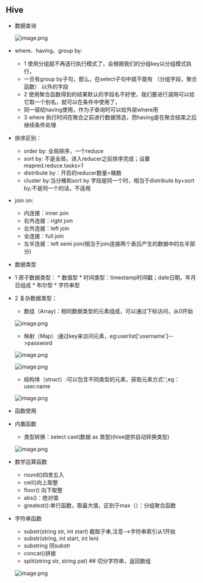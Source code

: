 
## Hive

* 数据查询
    
    ![image.png](https://upload-images.jianshu.io/upload_images/14466577-afbb6b13348402b1.png?imageMogr2/auto-orient/strip%7CimageView2/2/w/1240)
    
* where、having、group by:
    *  1 使用分组就不再逐行执行模式了，会根据我们的分组key以分组模式执行，
    *  一旦有group by子句，那么，在select子句中就不能有 （分组字段，聚合函数） 以外的字段
    *  2 使用聚合函数得到的结果默认的字段名不好使，我们要进行调用可以给它取一个别名，就可以在条件中使用了，
    *  同一层给having使用，作为子查询时可以给外层where用
    *  3 where 执行时间在聚合之前进行数据筛选，而having是在聚合结束之后继续条件处理
* 排序区别：
    * order by: 全局排序，一个reduce
    * sort  by: 不是全局，进入reducer之前排序完成；设置mapred.reduce.tasks>1
    *  distribute by：开启的reducer数量=桶数
    *  cluster by:当分桶和sort by 字段是同一个时，相当于distribute by+sort  by;不是同一个的话，不适用
* join  on:
    *  内连接：inner join
    *  右外连接：right join
    *  左外连接：left join
    *  全连接：full join
    *  左半连接：left semi join(相当于join连接两个表后产生的数据中的左半部分)
* 数据类型
*  1 原子数据类型：
        *  数值型
        *  时间类型：timestamp时间戳；date日期，年月日组成
        *  布尔型
        *  字符串型
*  2 复杂数据类型：
      *  数组（Array)：相同数据类型的元素组成，可以通过下标访问，从0开始
      
      ![image.png](https://upload-images.jianshu.io/upload_images/14466577-12750899cf0b654f.png?imageMogr2/auto-orient/strip%7CimageView2/2/w/1240)
       
      *  映射（Map）:通过key来访问元素，eg:userlist['username']-->password

      ![image.png](https://upload-images.jianshu.io/upload_images/14466577-912fcc4414cb51a0.png?imageMogr2/auto-orient/strip%7CimageView2/2/w/1240)

      ![image.png](https://upload-images.jianshu.io/upload_images/14466577-3c3013a30344a6c9.png?imageMogr2/auto-orient/strip%7CimageView2/2/w/1240) 

      *  结构体（struct）:可以包含不同类型的元素，获取元素方式‘.’,eg：user.name
      
      ![image.png](https://upload-images.jianshu.io/upload_images/14466577-d99530bca12097fd.png?imageMogr2/auto-orient/strip%7CimageView2/2/w/1240)
* 函数使用
* 内置函数
    * 类型转换：select cast(数据 as 类型)(hive提供自动转换类型)

    ![image.png](https://upload-images.jianshu.io/upload_images/14466577-355a86938e038192.png?imageMogr2/auto-orient/strip%7CimageView2/2/w/1240)

* 数学运算函数
    * round()四舍五入 
    * ceil()向上取整
    * floor() 向下取整
    * abs()：绝对值
    * greatest():单行函数，取最大值，区别于max（）：分组聚合函数
* 字符串函数
    * substr(string str, int start)   截取子串,注意-->字符串索引从1开始
    * substr(string, int start, int len)
    * substring 同substr
    * concat()拼接
    * split(string str, string pat)  ## 切分字符串，返回数组
    
    ![image.png](https://upload-images.jianshu.io/upload_images/14466577-702756fe976f974b.png?imageMogr2/auto-orient/strip%7CimageView2/2/w/1240)
    
    
